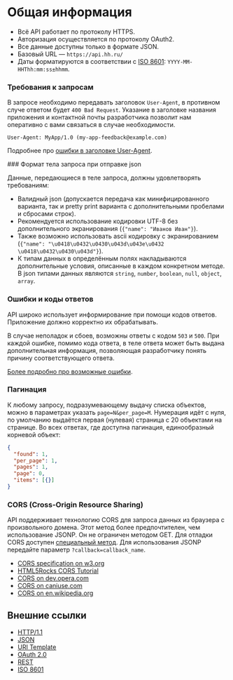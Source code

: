 # Общая информация

* Всё API работает по протоколу HTTPS.
* Авторизация осуществляется по протоколу OAuth2.  
* Все данные доступны только в формате JSON.
* Базовый URL — `https://api.hh.ru/`
* Даты форматируются в соответствии с [ISO 8601](http://en.wikipedia.org/wiki/ISO_8601): `YYYY-MM-HHThh:mm:ss±hhmm`.

### Требования к запросам
В запросе необходимо передавать заголовок `User-Agent`, в противном случе ответом будет `400 Bad Request`. 
Указание в заголовке названия приложения и контактной почты разработчика позволит нам оперативно с вами 
связаться в случае необходимости.
```
User-Agent: MyApp/1.0 (my-app-feedback@example.com)
```

Подробнее про [ошибки в заголовке User-Agent](errors.md#user-agent).


<a name="request-body" />
### Формат тела запроса при отправке json

Данные, передающиеся в теле запроса, должны удовлетворять требованиям:
* Валидный json (допускается передача как минифицированного варианта, так и pretty print варианта с дополнительными пробелами и сбросами строк).
* Рекомендуется использование кодировки UTF-8 без дополнительного экранирования (`{"name": "Иванов Иван"}`).
* Также возможно использовать ascii кодировку с экранированием (`{"name": "\u0418\u0432\u0430\u043d\u043e\u0432 \u0418\u0432\u0430\u043d"}`).
* К типам данных в определённым полях накладываются дополнительные условия, описанные в каждом конкретном методе. В json 
типами данных являются `string`, `number`, `boolean`, `null`, `object`, `array`.

### Ошибки и коды ответов
API широко использует информирование при помощи кодов ответов. Приложение должно корректно их обрабатывать.

В случае неполадок и сбоев, возможны ответы с кодом `503` и `500`.
При каждой ошибке, помимо кода ответа, в теле ответа может быть выдана дополнительная информация, 
позволяющая разработчику понять причину соответствующего ответа.

[Более подробно про возможные ошибки](errors.md).


### Пагинация
К любому запросу, подразумевающему выдачу списка объектов, можно в параметрах указать `page=N&per_page=M`. Нумерация идёт 
с нуля, по умолчанию выдаётся первая (нулевая) страница с 20 объектами на странице. Во всех ответах, где доступна пагинация,
единообразный корневой объект:
```json
{
  "found": 1,
  "per_page": 1,
  "pages": 1,
  "page": 0,
  "items": [{}]
}
```

### CORS (Cross-Origin Resource Sharing)
API поддерживает технологию CORS для запроса данных из
браузера с произвольного домена. Этот метод более предпочтителен, чем использование JSONP. Он не ограничен методом GET.
Для отладки CORS доступен [специальный метод](cors.md).
Для использования JSONP передайте параметр `?callback=callback_name`.

* [CORS specification on w3.org](http://www.w3.org/TR/cors/)
* [HTML5Rocks CORS Tutorial](http://www.html5rocks.com/en/tutorials/cors/)
* [CORS on dev.opera.com](http://dev.opera.com/articles/view/dom-access-control-using-cross-origin-resource-sharing/)
* [CORS on caniuse.com](http://caniuse.com/#feat=cors)
* [CORS on en.wikipedia.org](http://en.wikipedia.org/wiki/Cross-origin_resource_sharing)

## Внешние ссылки
* [HTTP/1.1](http://tools.ietf.org/html/rfc2616)
* [JSON](http://json.org/)
* [URI Template](http://tools.ietf.org/html/rfc6570)
* [OAuth 2.0](http://tools.ietf.org/html/rfc6749)
* [REST](http://www.ics.uci.edu/~fielding/pubs/dissertation/rest_arch_style.htm)
* [ISO 8601](http://en.wikipedia.org/wiki/ISO_8601)
